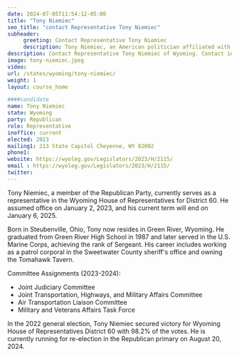 ```yaml
---
date: 2024-07-05T11:54:12-05:00
title: "Tony Niemiec"
seo_title: "contact Representative Tony Niemiec"
subheader:
     greeting: Contact Representative Tony Niemiec
     description: Tony Niemiec, an American politician affiliated with the Republican Party, assumed office as a member of the Wyoming House of Representatives, representing District 60, on January 2, 2023.
description: Contact Representative Tony Niemiec of Wyoming. Contact information for Tony Niemiec includes email address, phone number, and mailing address.
image: tony-niemiec.jpeg
video:
url: /states/wyoming/tony-niemiec/
weight: 1
layout: course_home

####candidate
name: Tony Niemiec
state: Wyoming
party: Republican
role: Representative
inoffice: current
elected: 2023
mailing1: 213 State Capitol Cheyenne, WY 82002
phone1: 
website: https://wyoleg.gov/Legislators/2023/H/2115/
email : https://wyoleg.gov/Legislators/2023/H/2115/
twitter: 
---
```

Tony Niemiec, a member of the Republican Party, currently serves as a representative in the Wyoming House of Representatives for District 60. He assumed office on January 2, 2023, and his current term will end on January 6, 2025.

Born in Steubenville, Ohio, Tony now resides in Green River, Wyoming. He graduated from Green River High School in 1987 and later served in the U.S. Marine Corps, achieving the rank of Sergeant. His career includes working as a patrol corporal in the Sweetwater County sheriff's office and owning the Tomahawk Tavern.

Committee Assignments (2023-2024):
- Joint Judiciary Committee
- Joint Transportation, Highways, and Military Affairs Committee
- Air Transportation Liaison Committee
- Military and Veterans Affairs Task Force

In the 2022 general election, Tony Niemiec secured victory for Wyoming House of Representatives District 60 with 98.2% of the votes. He is currently running for re-election in the Republican primary on August 20, 2024.
